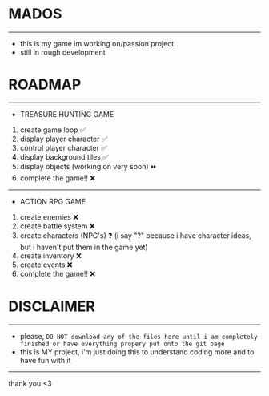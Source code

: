 # MADOS
---
- this is my game im working on/passion project.
- still in rough development
# ROADMAP
---
- TREASURE HUNTING GAME
1. create game loop ✅
2. display player character ✅
3. control player character ✅
4. display background tiles ✅
5. display objects (working on very soon) ⏩
6. complete the game!! ❌
---
- ACTION RPG GAME
1. create enemies ❌
2. create battle system ❌
3. create characters (NPC's) ❓ (i say "?" because i have character ideas, but i haven't put them in the game yet)
4. create inventory ❌
5. create events ❌
6. complete the game!! ❌
# DISCLAIMER
---
- please, `DO NOT download any of the files here until i am completely finished or have everything propery put onto the git page`
- this is MY project, i'm just doing this to understand coding more and to have fun with it
---
thank you <3
